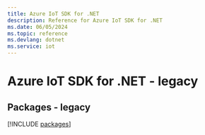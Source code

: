```yaml
---
title: Azure IoT SDK for .NET
description: Reference for Azure IoT SDK for .NET
ms.date: 06/05/2024
ms.topic: reference
ms.devlang: dotnet
ms.service: iot
---
```

# Azure IoT SDK for .NET - legacy
## Packages - legacy
[!INCLUDE [packages](iot-index.md)]